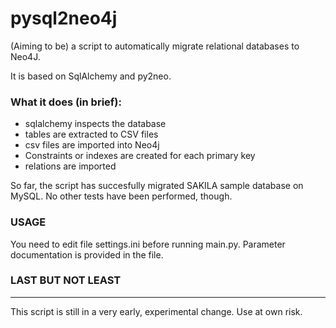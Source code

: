 # pysql2neo4j

(Aiming to be) a script to automatically migrate relational databases to Neo4J.

It is based on SqlAlchemy and py2neo.

### What it does (in brief):

 * sqlalchemy inspects the database
 * tables are extracted to CSV files
 * csv files are imported into Neo4j
 * Constraints or indexes are created for each primary key
 * relations are imported

So far, the script has succesfully migrated SAKILA sample database on MySQL. No other tests have been performed, though.

### USAGE

You need to edit file settings.ini before running main.py. Parameter documentation is provided in the file.

### LAST BUT NOT LEAST
---
This script is still in a very early, experimental change. Use at own risk.

